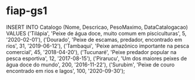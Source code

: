 # fiap-gs1


INSERT INTO Catalogo (Nome, Descricao, PesoMaximo, DataCatalogacao)
VALUES 
('Tilápia', 'Peixe de água doce, muito comum em pisciculturas', 5, '2020-02-01'),
('Dourado', 'Peixe de escamas, predador, encontrado em rios', 31, '2019-06-12'),
('Tambaqui', 'Peixe amazônico importante na pesca comercial', 45, '2018-04-20'),
('Tucunaré', 'Peixe predador popular na pesca esportiva', 12, '2017-08-15'),
('Pirarucu', 'Um dos maiores peixes de água doce do mundo', 200, '2016-11-22'),
('Surubim', 'Peixe de couro encontrado em rios e lagos', 100, '2020-09-30');
